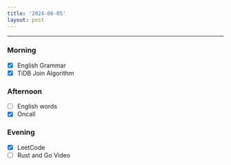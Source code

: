 ```yaml
---
title: '2024-06-05'
layout: post
---
```


---

### Morning

- [x] English Grammar
- [x] TiDB Join Algorithm

### Afternoon

- [ ] English words
- [x] Oncall

### Evening

- [x] LeetCode
- [ ] Rust and Go Video

